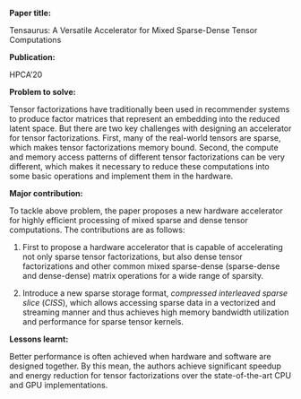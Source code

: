 **Paper title:**

Tensaurus: A Versatile Accelerator for Mixed Sparse-Dense Tensor Computations

**Publication:**

HPCA’20

**Problem to solve:**

Tensor factorizations have traditionally been used in recommender systems to
produce factor matrices that represent an embedding into the reduced latent
space. But there are two key challenges with designing an accelerator for tensor
factorizations. First, many of the real-world tensors are sparse, which makes
tensor factorizations memory bound. Second, the compute and memory access
patterns of different tensor factorizations can be very different, which makes
it necessary to reduce these computations into some basic operations and
implement them in the hardware.

**Major contribution:**

To tackle above problem, the paper proposes a new hardware accelerator for
highly efficient processing of mixed sparse and dense tensor computations. The
contributions are as follows:

1.  First to propose a hardware accelerator that is capable of accelerating not
    only sparse tensor factorizations, but also dense tensor factorizations and
    other common mixed sparse-dense (sparse-dense and dense-dense) matrix
    operations for a wide range of sparsity.

2.  Introduce a new sparse storage format, *compressed interleaved sparse slice*
    (*CISS*), which allows accessing sparse data in a vectorized and streaming
    manner and thus achieves high memory bandwidth utilization and performance
    for sparse tensor kernels.

**Lessons learnt:**

Better performance is often achieved when hardware and software are designed
together. By this mean, the authors achieve significant speedup and energy
reduction for tensor factorizations over the state-of-the-art CPU and GPU
implementations.
